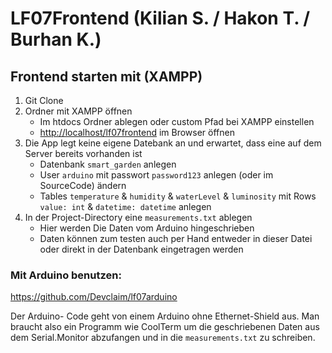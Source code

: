 # LF07Frontend (Kilian S. / Hakon T. / Burhan K.)

## Frontend starten mit (XAMPP)

1.  Git Clone
2.  Ordner mit XAMPP öffnen
    * Im htdocs Ordner ablegen oder custom Pfad bei XAMPP einstellen
    * [http://localhost/lf07frontend](http://localhost/lf07frontend) im Browser öffnen
4.  Die App legt keine eigene Datebank an und erwartet, dass eine auf dem Server bereits vorhanden ist
    * Datenbank `smart_garden` anlegen
    * User `arduino` mit passwort `password123` anlegen (oder im SourceCode) ändern
    * Tables `temperature` & `humidity` & `waterLevel` & `luminosity` mit Rows `value: int` & `datetime: datetime` anlegen
5. In der Project-Directory eine `measurements.txt` ablegen
    * Hier werden Die Daten vom Arduino hingeschrieben
    * Daten können zum testen auch per Hand entweder in dieser Datei oder direkt in der Datenbank eingetragen werden

### Mit Arduino benutzen:
https://github.com/Devclaim/lf07arduino

Der Arduino- Code geht von einem Arduino ohne Ethernet-Shield aus.
Man braucht also ein Programm wie CoolTerm um die geschriebenen Daten aus dem Serial.Monitor abzufangen und in die `measurements.txt` zu schreiben.
